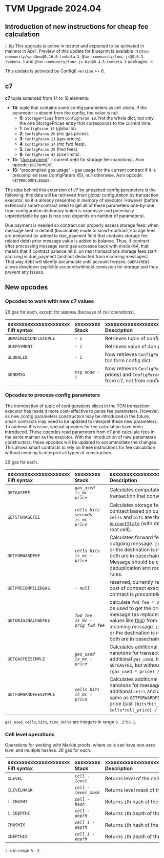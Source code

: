# TVM Upgrade 2024.04

## Introduction of new instructions for cheap fee calculation

:::tip
This upgrade is active in testnet and expected to be activated in mainnet in April. Preview of this update for blueprint is available in `@ton-community/sandbox@0.16.0-tvmbeta.3`, `@ton-community/func-js@0.6.3-tvmbeta.3` and `@ton-community/func-js-bin@0.4.5-tvmbeta.3` packages.
:::

This update is activated by Config8 `version` >= 6.

## c7

**c7** tuple extended from 14 to 16 elements:
* **14**: tuple that contains some config parameters as cell slices. If the parameter is absent from the config, the value is null.
  * **0**: `StoragePrices` from `ConfigParam 18`. Not the whole dict, but only the one StoragePrices entry that corresponds to the current time.
  * **1**: `ConfigParam 19` (global id).
  * **2**: `ConfigParam 20` (mc gas prices).
  * **3**: `ConfigParam 21` (gas prices).
  * **4**: `ConfigParam 24` (mc fwd fees).
  * **5**: `ConfigParam 25` (fwd fees).
  * **6**: `ConfigParam 43` (size limits).
* **15**: "[due payment](https://github.com/ton-blockchain/ton/blob/8a9ff339927b22b72819c5125428b70c406da631/crypto/block/block.tlb#L237)" - current debt for storage fee (nanotons). Asm opcode: `DUEPAYMENT`.
* **16**: "precompiled gas usage" - gas usage for the current contract if it is precompiled (see ConfigParam 45), null otherwise. Asm opcode: `GETPRECOMPILEDGAS`.

The idea behind this extension of c7 by unpacked config parameters is the following: this data will be retrieved from global configuration by transaction executor, so it is already presented in memory of executor. However (before extension) smart-contract need to get all of these parameters one-by-one from configuration dictionary which is expensive and potentially unpredictable by gas (since cost depends on number of parameters).

Due payment is needed so contract can properly assess storage fees: when message sent in default (bouncable) mode to smart-contract, storage fees are deducted (or added to due_payment field that contains storage fee related debt) prior message value is added to balance. Thus, if contract after processing message send gas excesses back with mode=64, that means that if contract balance hit 0, on next transactions storage fees start accruing in due_payment (and not deducted from incoming messages). That way debt will silently accumulate until account freezes. `DUEPAYMENT` allows developer explicitly account/withhold comission for storage and thus prevent any issues.


## New opcodes

### Opcodes to work with new c7 values
26 gas for each, except for `SENDMSG` (because of cell operations).

| xxxxxxxxxxxxxxxxxxxxxx<br/>Fift syntax | xxxxxxxxx<br/>Stack | xxxxxxxxxxxxxxxxxxxxxxxxxxxxxxxxxxxxx<br/>Description                                                                    |
|:-|:--------------------|:-------------------------------------------------------------------------------------------------------------------------|
| `UNPACKEDCONFIGTUPLE` | _`- c`_             | Retrieves tuple of configs slices from c7                                                                                |
| `DUEPAYMENT` | _`- i`_             | Retrieves value of due payment from c7                                                                                   |
| `GLOBALID` | _`- i`_             | Now retrieves  `ConfigParam 19` from from c7, ton form config dict.                                                      |
| `SENDMSG` | _`msg mode - i`_    | Now retrieves `ConfigParam 24/25` (message prices) and `ConfigParam 43` (`max_msg_cells`) from c7, not from config dict. |

### Opcodes to process config parameters

The introduction of tuple of configurations slices in the TON transaction executor has made it more cost-effective to parse fee parameters. However, as new config parameters constructors may be introduced in the future, smart contracts may need to be updated to interpret these new parameters. To address this issue, special opcodes for fee calculation have been introduced. These opcodes read parameters from c7 and calculate fees in the same manner as the executor. With the introduction of new parameters constructors, these opcodes will be updated to accommodate the changes. This allows smart contracts to rely on these instructions for fee calculation without needing to interpret all types of constructors.

26 gas for each.

| xxxxxxxxxxxxxxxxxxxxxx<br/>Fift syntax | xxxxxxxxx<br/>Stack | xxxxxxxxxxxxxxxxxxxxxxxxxxxxxxxxxxxxx<br/>Description                                                                                                                                                                                                                                                 |
|:-|:-|:------------------------------------------------------------------------------------------------------------------------------------------------------------------------------------------------------------------------------------------------------------------------------------------------------|
| `GETGASFEE` | _`gas_used is_mc - price`_ | Calculates computation cost in nanotons for transaction that consumes _`gas_used`_ gas.                                                                                                                                                                                                               |
| `GETSTORAGEFEE` | _`cells bits seconds is_mc - price`_ | Calculates storage fees in nanotons for contract based on current storage prices. `cells` and `bits` are the size of the [`AccountState`](https://github.com/ton-blockchain/ton/blob/8a9ff339927b22b72819c5125428b70c406da631/crypto/block/block.tlb#L247) (with deduplication, including root cell). |
| `GETFORWARDFEE` | _`cells bits is_mc - price`_ | Calculates forward fees in nanotons for outgoing message. _`is_mc`_ is true if the source or the destination is in masterchain, false if both are in basechain. Note, cells and bits in Message should be counted with account for deduplication and _root-is-not-counted_ rules.                     |
| `GETPRECOMPILEDGAS` | _`- null`_ | reserved, currently returns `null`. Will return cost of contract execution in gas units if this contract is _precompiled_                                                                                                                                                                             |
| `GETORIGINALFWDFEE` | _`fwd_fee is_mc - orig_fwd_fee`_ | calculate `fwd_fee * 2^16 / first_frac`. Can be used to get the original `fwd_fee` of the message (as replacement for hardcoded values like [this](https://github.com/ton-blockchain/token-contract/blob/21e7844fa6dbed34e0f4c70eb5f0824409640a30/ft/jetton-wallet.fc#L224C17-L224C46)) from `fwd_fee` parsed from incoming message. _`is_mc`_ is true if the source or the destination is in masterchain, false if both are in basechain. |
| `GETGASFEESIMPLE` | _`gas_used is_mc - price`_ | Calculates additional computation cost in nanotons for transaction that consumes additional _`gas_used`_. In other words, same as `GETGASFEE`, but without flat price (just `(gas_used * price) / 2^16`).                                                                                             |
| `GETFORWARDFEESIMPLE` | _`cells bits is_mc - price`_ | Calculates additional forward cost in nanotons for message that contains additional _`cells`_ and _`bits`_. In other words, same as `GETFORWARDFEE`, but without lump price (just `(bits*bit_price + cells*cell_price) / 2^16`).                                                                      |

`gas_used`, `cells`, `bits`, `time_delta` are integers in range `0..2^63-1`.

### Cell level operations
Operations for working with Merkle proofs, where cells can have non-zero level and multiple hashes.
26 gas for each.

| xxxxxxxxxxxxxxxxxxxxxx<br/>Fift syntax | xxxxxxxxx<br/>Stack | xxxxxxxxxxxxxxxxxxxxxxxxxxxxxxxxxxxxx<br/>Description               |
|:-|:-|:--------------------------------------------------------------------|
| `CLEVEL` | _`cell - level`_ | Returns level of the cell |
| `CLEVELMASK` | _`cell - level_mask`_ | Returns level mask of the cell |
| `i CHASHI` | _`cell - hash`_ | Returns `i`th hash of the cell|
| `i CDEPTHI` | _`cell - depth`_ | Returns `i`th depth of the cell|
| `CHASHIX` | _`cell i - depth`_ | Returns `i`th hash of the cell|
| `CDEPTHIX` | _`cell i - depth`_ | Returns `i`th depth of the cell|

`i` is in range `0..3`.
